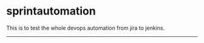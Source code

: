 # sprintautomation
This is to test the whole devops automation from jira to jenkins.
*****************************************************************

